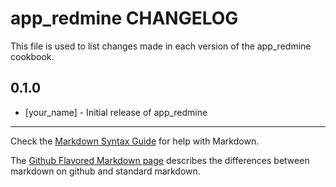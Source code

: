 app_redmine CHANGELOG
=====================

This file is used to list changes made in each version of the app_redmine cookbook.

0.1.0
-----
- [your_name] - Initial release of app_redmine

- - -
Check the [Markdown Syntax Guide](http://daringfireball.net/projects/markdown/syntax) for help with Markdown.

The [Github Flavored Markdown page](http://github.github.com/github-flavored-markdown/) describes the differences between markdown on github and standard markdown.
